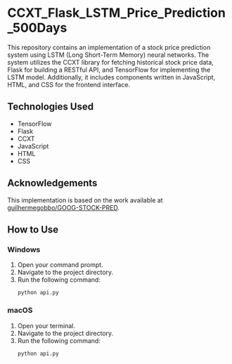 # CCXT_Flask_LSTM_Price_Prediction_500Days

This repository contains an implementation of a stock price prediction system using LSTM (Long Short-Term Memory) neural networks. The system utilizes the CCXT library for fetching historical stock price data, Flask for building a RESTful API, and TensorFlow for implementing the LSTM model. Additionally, it includes components written in JavaScript, HTML, and CSS for the frontend interface.

## Technologies Used
- TensorFlow
- Flask
- CCXT
- JavaScript
- HTML
- CSS

## Acknowledgements
This implementation is based on the work available at [guilhermegobbo/GOOG-STOCK-PRED](https://github.com/guilhermegobbo/GOOG-STOCK-PRED/tree/main).

## How to Use
### Windows
1. Open your command prompt.
2. Navigate to the project directory.
3. Run the following command:
    ```
    python api.py
    ```

### macOS
1. Open your terminal.
2. Navigate to the project directory.
3. Run the following command:
    ```
    python api.py
    ```
